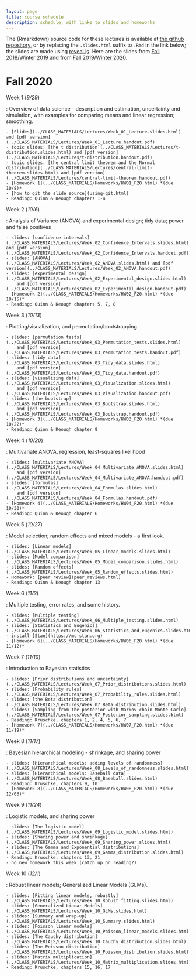 ```yaml
---
layout: page
title: course schedule
description: schedule, with links to slides and homeworks
---
```


The (Rmarkdown) source code for these lectures is available at [the github repository](https://github.com/UO-Biostats/UO_ABS),
or by replacing the `.slides.html` suffix to `.Rmd` in the link below;
the slides are made using [reveal.js](https://github.com/hakimel/reveal.js/).
Here are the slides from [Fall 2018/Winter 2019](2018_schedule.html) and from [Fall 2019/Winter 2020](2019_schedule.html).

# Fall 2020

Week 1 (*9/29*)

: Overview of data science - description and estimation, uncertainty and simulation,
    with examples for comparing means and linear regression; smoothing.

    - [Slides](../CLASS_MATERIALS/Lectures/Week_01_Lecture.slides.html) and [pdf version](../CLASS_MATERIALS/Lectures/Week_01_Lecture.handout.pdf)
    - topic slides: [the t distribution](../CLASS_MATERIALS/Lectures/t-distribution.slides.html) and [pdf version](../CLASS_MATERIALS/Lectures/t-distribution.handout.pdf)
    - topic slides: [the central limit theorem and the Normal distribution](../CLASS_MATERIALS/Lectures/central-limit-theorem.slides.html) and [pdf version](../CLASS_MATERIALS/Lectures/central-limit-theorem.handout.pdf)
    - [Homework 1](../CLASS_MATERIALS/Homeworks/HW01_F20.html) *(due 10/8)*
    - [how to git the slide source](using-git.html)
    - Reading: Quinn & Keough chapters 1-4

Week 2 (*10/6*)

: Analysis of Variance (ANOVA) and experimental design; tidy data; power and false positives

    - slides: [confidence intervals](../CLASS_MATERIALS/Lectures/Week_02_Confidence_Intervals.slides.html) and [pdf version](../CLASS_MATERIALS/Lectures/Week_02_Confidence_Intervals.handout.pdf)
    - slides: [ANOVA](../CLASS_MATERIALS/Lectures/Week_02_ANOVA.slides.html) and [pdf version](../CLASS_MATERIALS/Lectures/Week_02_ANOVA.handout.pdf)
    - slides: [experimental design](../CLASS_MATERIALS/Lectures/Week_02_Experimental_design.slides.html)
        and [pdf version](../CLASS_MATERIALS/Lectures/Week_02_Experimental_design.handout.pdf)
    - [Homework 2](../CLASS_MATERIALS/Homeworks/HW02_F20.html) *(due 10/15)*
    - Reading: Quinn & Keough chapters 5, 7, 8

Week 3 (*10/13*)

: Plotting/visualization, and permutation/bootstrapping

    - slides: [permutation tests](../CLASS_MATERIALS/Lectures/Week_03_Permutation_tests.slides.html)
        and [pdf version](../CLASS_MATERIALS/Lectures/Week_03_Permutation_tests.handout.pdf)
    - slides: [tidy data](../CLASS_MATERIALS/Lectures/Week_03_Tidy_data.slides.html)
        and [pdf version](../CLASS_MATERIALS/Lectures/Week_03_Tidy_data.handout.pdf)
    - slides: [visualizing data](../CLASS_MATERIALS/Lectures/Week_03_Visualization.slides.html)
        and [pdf version](../CLASS_MATERIALS/Lectures/Week_03_Visualization.handout.pdf)
    - slides: [the bootstrap](../CLASS_MATERIALS/Lectures/Week_03_Bootstrap.slides.html)
        and [pdf version](../CLASS_MATERIALS/Lectures/Week_03_Bootstrap.handout.pdf)
    - [Homework 3](../CLASS_MATERIALS/Homeworks/HW03_F20.html) *(due 10/22)*
    - Reading: Quinn & Keough chapter 9

Week 4 (*10/20*)

: Multivariate ANOVA, regression, least-squares likelihood

    - slides: [multivariate ANOVA](../CLASS_MATERIALS/Lectures/Week_04_Multivariate_ANOVA.slides.html)
        and [pdf version](../CLASS_MATERIALS/Lectures/Week_04_Multivariate_ANOVA.handout.pdf)
    - slides: [formulas](../CLASS_MATERIALS/Lectures/Week_04_Formulas.slides.html)
        and [pdf version](../CLASS_MATERIALS/Lectures/Week_04_Formulas.handout.pdf)
    - [Homework 4](../CLASS_MATERIALS/Homeworks/HW04_F20.html) *(due 10/30)*
    - Reading: Quinn & Keough chapter 6

Week 5 (*10/27*)

: Model selection; random effects and mixed models - a first look.

    - slides: [Linear models](../CLASS_MATERIALS/Lectures/Week_05_Linear_models.slides.html)
    - slides: [Model comparison](../CLASS_MATERIALS/Lectures/Week_05_Model_comparison.slides.html)
    - slides: [Random effects](../CLASS_MATERIALS/Lectures/Week_05_Random_effects.slides.html)
    - Homework: [peer review](peer_reviews.html)
    - Reading: Quinn & Keough chapter 13

Week 6 (*11/3*)

: Multiple testing, error rates, and some history.

    - slides: [Multiple testing](../CLASS_MATERIALS/Lectures/Week_06_Multiple_testing.slides.html)
    - slides: [Statistics and Eugenics](../CLASS_MATERIALS/Lectures/Week_06_Statistics_and_eugenics.slides.html)
    - install [Stan](https://mc-stan.org)
    - [Homework 6](../CLASS_MATERIALS/Homeworks/HW06_F20.html) *(due 11/12)*

Week 7 (*11/10*)

: Introduction to Bayesian statistics

    - slides: [Prior distributions and uncertainty](../CLASS_MATERIALS/Lectures/Week_07_Prior_distributions.slides.html)
    - slides: [Probability rules](../CLASS_MATERIALS/Lectures/Week_07_Probability_rules.slides.html)
    - slides: [the Beta distribution](../CLASS_MATERIALS/Lectures/Week_07_Beta_distribution.slides.html)
    - slides: [Sampling from the posterior with Markov chain Monte Carlo](../CLASS_MATERIALS/Lectures/Week_07_Posterior_sampling.slides.html)
    - Reading: Kruschke, chapters 1, 2, 4, 5, 6, 7
    - [Homework 7](../CLASS_MATERIALS/Homeworks/HW07_F20.html) *(due 11/19)*

Week 8 (*11/17*)

: Bayesian hierarchical modeling - shrinkage, and sharing power

    - slides: [Hierarchical models: adding levels of randomness](../CLASS_MATERIALS/Lectures/Week_08_Levels_of_randomness.slides.html)
    - slides: [Hierarchical models: Baseball data](../CLASS_MATERIALS/Lectures/Week_08_Baseball.slides.html)
    - Reading: Kruschke, chapters 9, 10
    - [Homework 8](../CLASS_MATERIALS/Homeworks/HW08_F20.html) *(due 12/03)*

Week 9 (*11/24*)

: Logistic models, and sharing power

    - slides: [The logistic model](../CLASS_MATERIALS/Lectures/Week_09_Logistic_model.slides.html)
    - slides: [Sharing power and shrinkage](../CLASS_MATERIALS/Lectures/Week_09_Sharing_power.slides.html)
    - slides: [The Gamma and Exponential distributions](../CLASS_MATERIALS/Lectures/Week_09_Gamma_distribution.slides.html)
    - Reading: Kruschke, chapters 13, 21
    - no new homework this week (catch up on reading?)

Week 10 (*12/1*)

: Robust linear models; Generalized Linear Models (GLMs).

    - slides: [Fitting linear models, robustly](../CLASS_MATERIALS/Lectures/Week_10_Robust_fitting.slides.html)
    - slides: [Generalized Linear Models](../CLASS_MATERIALS/Lectures/Week_10_GLMs.slides.html)
    - slides: [Summary and wrap-up](../CLASS_MATERIALS/Lectures/Week_10_Summary.slides.html)
    - slides: [Poisson linear models](../CLASS_MATERIALS/Lectures/Week_10_Poisson_linear_models.slides.html)
    - slides: [The Cauchy distribution](../CLASS_MATERIALS/Lectures/Week_10_Cauchy_distribution.slides.html)
    - slides: [The Poisson distribution](../CLASS_MATERIALS/Lectures/Week_10_Poisson_distribution.slides.html)
    - slides: [Matrix multiplication](../CLASS_MATERIALS/Lectures/Week_10_Matrix_multiplication.slides.html)
    - Reading: Kruschke, chapters 15, 16, 17
